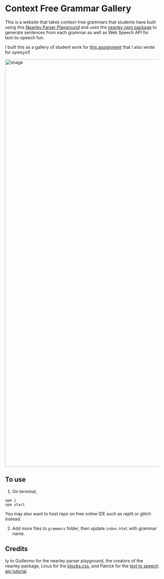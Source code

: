 # Context Free Grammar Gallery

This is a website that takes context-free grammars that students have built using this [Nearley Parser Playground](https://omrelli.ug/nearley-playground/) and uses the [nearley npm package](https://www.npmjs.com/package/nearley) to generate sentences from each grammar as well as Web Speech API for text-to-speech fun.

I built this as a gallery of student work for [this assignment](https://docs.google.com/document/d/1Ld3np4gpDrVmVDXXdS4xg0Z5-_5ICO3Rig-dVE5M-z4/edit?usp=sharing) that I also wrote for symsys1! 

<img width="1335" alt="image" src="https://user-images.githubusercontent.com/26272095/137962447-b0131652-7d50-489a-b4a6-5661e362fec1.png">

## To use

1. On terminal, 
```
npm i
npm start
```
You may also want to host repo on free online IDE such as replit or glitch instead. 

2. Add more files to `grammars` folder, then update `index.html` with grammar name.

## Credits

ty to Guillermo for the nearley parser playground, the creators of the nearley package, Linus for the [blocks.css](https://thesephist.github.io/blocks.css/), and Patrick for the [text to speech api tutorial](https://www.twilio.com/blog/speech-to-text-browser-web-speech-api).
